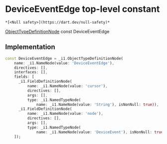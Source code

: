 


# DeviceEventEdge top-level constant






    *[<Null safety>](https://dart.dev/null-safety)*


[ObjectTypeDefinitionNode](https://pub.dev/documentation/gql/0.13.0/ast/ObjectTypeDefinitionNode-class.html) const DeviceEventEdge
  







## Implementation

```dart
const DeviceEventEdge = _i1.ObjectTypeDefinitionNode(
    name: _i1.NameNode(value: 'DeviceEventEdge'),
    directives: [],
    interfaces: [],
    fields: [
      _i1.FieldDefinitionNode(
          name: _i1.NameNode(value: 'cursor'),
          directives: [],
          args: [],
          type: _i1.NamedTypeNode(
              name: _i1.NameNode(value: 'String'), isNonNull: true)),
      _i1.FieldDefinitionNode(
          name: _i1.NameNode(value: 'node'),
          directives: [],
          args: [],
          type: _i1.NamedTypeNode(
              name: _i1.NameNode(value: 'DeviceEvent'), isNonNull: true))
    ]);
```








